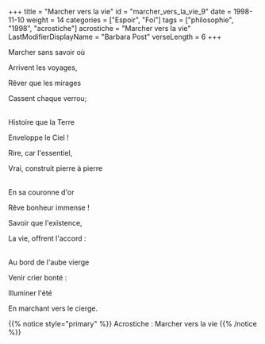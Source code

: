 +++
title = "Marcher vers la vie"
id = "marcher_vers_la_vie_9"
date = 1998-11-10
weight = 14
categories = ["Espoir", "Foi"]
tags = ["philosophie", "1998", "acrostiche"]
acrostiche = "Marcher vers la vie"
LastModifierDisplayName = "Barbara Post"
verseLength = 6
+++

Marcher sans savoir où

Arrivent les voyages,

Rêver que les mirages

Cassent chaque verrou;

 \
Histoire que la Terre

Enveloppe le Ciel !

Rire, car l'essentiel,

Vrai, construit pierre à pierre

 \
En sa couronne d'or

Rêve bonheur immense !

Savoir que l'existence,

La vie, offrent l'accord :

 \
Au bord de l'aube vierge

Venir crier bonté :

Illuminer l'été

En marchant vers le cierge.

{{% notice style="primary" %}}
Acrostiche : Marcher vers la vie
{{% /notice %}}
